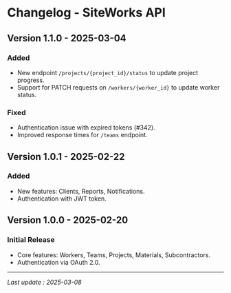 # Changelog - SiteWorks API

## Version 1.1.0 - 2025-03-04

### Added

- New endpoint `/projects/{project_id}/status` to update project progress.
- Support for PATCH requests on `/workers/{worker_id}` to update worker status.

### Fixed

- Authentication issue with expired tokens (#342).
- Improved response times for `/teams` endpoint.

## Version 1.0.1 - 2025-02-22

### Added

- New features: Clients, Reports, Notifications.
- Authentication with JWT token.

## Version 1.0.0 - 2025-02-20

### Initial Release

- Core features: Workers, Teams, Projects, Materials, Subcontractors.
- Authentication via OAuth 2.0.

---  

_Last update : 2025-03-08_
